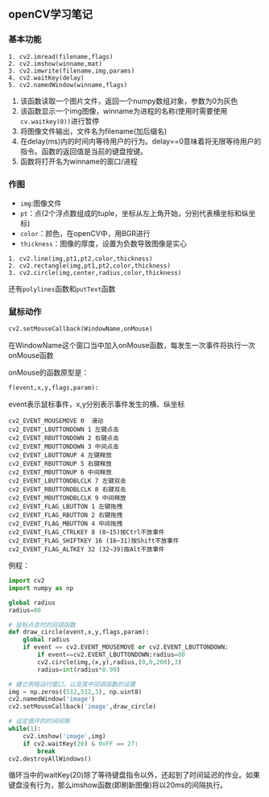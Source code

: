 ## openCV学习笔记

### 基本功能
```
1. cv2.imread(filename,flags)
2. cv2.imshow(winname,mat)
3. cv2.imwrite(filename,img,params)
4. cv2.waitKey(delay)
5. cv2.namedWindow(winname,flags)
```
1. 该函数读取一个图片文件，返回一个numpy数组对象，参数为0为灰色
2. 该函数显示一个img图像，winname为进程的名称(使用时需要使用`cv.waitkey(0))`进行暂停
3. 将图像文件输出，文件名为filename(加后缀名)
4. 在delay(ms)内的时间内等待用户的行为。delay==0意味着将无限等待用户的指令。函数的返回值是当前的键盘按键。
5. 函数将打开名为winname的窗口/进程
### 作图
- `img`:图像文件
- `pt`：点(2个浮点数组成的tuple，坐标从左上角开始，分别代表横坐标和纵坐标)
- `color`：颜色，在openCV中，用BGR进行
- `thickness`：图像的厚度，设置为负数导致图像是实心

```
1. cv2.line(img,pt1,pt2,color,thickness)
2. cv2.rectangle(img,pt1,pt2,color,thickness)
3. cv2.circle(img,center,radius,color,thickness)
```

还有`polylines`函数和`putText`函数

### 鼠标动作
```python
cv2.setMouseCallback(WindowName,onMouse)
```
在WindowName这个窗口当中加入onMouse函数，每发生一次事件将执行一次onMouse函数

onMouse的函数原型是：
```python
f(event,x,y,flags,param):
```
event表示鼠标事件，x,y分别表示事件发生的横、纵坐标

```
cv2_EVENT_MOUSEMOVE 0  滑动 
cv2_EVENT_LBUTTONDOWN 1 左键点击 
cv2_EVENT_RBUTTONDOWN 2 右键点击 
cv2_EVENT_MBUTTONDOWN 3 中间点击 
cv2_EVENT_LBUTTONUP 4 左键释放 
cv2_EVENT_RBUTTONUP 5 右键释放 
cv2_EVENT_MBUTTONUP 6 中间释放 
cv2_EVENT_LBUTTONDBLCLK 7 左键双击 
cv2_EVENT_RBUTTONDBLCLK 8 右键双击 
cv2_EVENT_MBUTTONDBLCLK 9 中间释放
cv2_EVENT_FLAG_LBUTTON 1 左键拖拽  
cv2_EVENT_FLAG_RBUTTON 2 右键拖拽  
cv2_EVENT_FLAG_MBUTTON 4 中间拖拽  
cv2_EVENT_FLAG_CTRLKEY 8 (8~15)按Ctrl不放事件  
cv2_EVENT_FLAG_SHIFTKEY 16 (16~31)按Shift不放事件  
cv2_EVENT_FLAG_ALTKEY 32 (32~39)按Alt不放事件
```

例程：
```python
import cv2
import numpy as np

global radius
radius=80

# 鼠标点击时的回调函数
def draw_circle(event,x,y,flags,param):
    global radius
    if event == cv2.EVENT_MOUSEMOVE or cv2.EVENT_LBUTTONDOWN:
        if event==cv2.EVENT_LBUTTONDOWN:radius=80
        cv2.circle(img,(x,y),radius,(0,0,200),3)
        radius=int(radius*0.99)

# 建立例程运行窗口，以及其中回调函数的设置
img = np.zeros((512,512,3), np.uint8)
cv2.namedWindow('image')
cv2.setMouseCallback('image',draw_circle)

# 设定循环的时间间隔
while(1):
    cv2.imshow('image',img)
    if cv2.waitKey(20) & 0xFF == 27:
        break
cv2.destroyAllWindows()
```
循环当中的waitKey(20)除了等待键盘指令以外，还起到了时间延迟的作业。如果键盘没有行为，那么imshow函数(即刷新图像)将以20ms的间隔执行。

